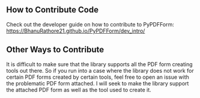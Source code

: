 ## How to Contribute Code

Check out the developer guide on how to contribute to PyPDFForm: https://BhanuRathore21.github.io/PyPDFForm/dev_intro/

## Other Ways to Contribute

It is difficult to make sure that the library supports all the PDF form creating tools out 
there. So if you run into a case where the library does not work for certain PDF forms created by certain tools, feel free to open an issue with the problematic PDF form attached. I will seek 
to make the library support the attached PDF form as well as the tool used to create it.
